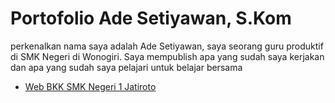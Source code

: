 <h1>Portofolio Ade Setiyawan, S.Kom</h1>
<p>
  perkenalkan nama saya adalah Ade Setiyawan, saya seorang guru produktif di SMK Negeri di Wonogiri. Saya mempublish apa yang sudah saya kerjakan dan apa yang sudah saya pelajari untuk belajar bersama
</p>

<ul>
  <li><a href="https://bkksmkn1jatiroto.com">Web BKK SMK Negeri 1 Jatiroto</a></li>
</ul>
